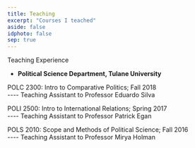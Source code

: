 ```yaml
---
title: Teaching
excerpt: "Courses I teached"
aside: false
idphoto: false
sep: true
---
```


Teaching Experience 

* **Political Science Department, Tulane University** 

POLC 2300: Intro to Comparative Politics; Fall 2018
<br/>
---- Teaching Assistant to Professor Eduardo Silva

POLI 2500: Intro to International Relations; Spring 2017
<br/>
---- Teaching Assistant to Professor Patrick Egan

POLS 2010: Scope and Methods of Political Science; Fall 2016
<br/>
---- Teaching Assistant to Professor Mirya Holman


